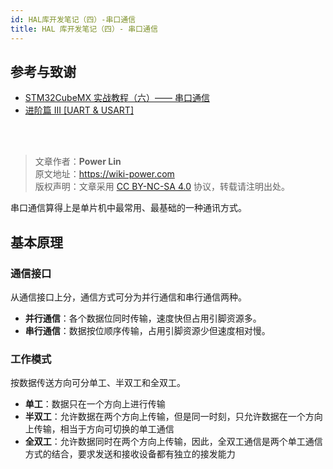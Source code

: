 ```yaml
---
id: HAL库开发笔记（四）-串口通信
title: HAL 库开发笔记（四）- 串口通信
---
```


## 参考与致谢 

- [STM32CubeMX 实战教程（六）—— 串口通信](https://blog.csdn.net/weixin_43892323/article/details/105339949)
- [进阶篇 III [UART & USART]](https://alchemicronin.github.io/posts/b4c69a89/#1-0-%E4%BB%80%E4%B9%88%E6%98%AFUART%E5%92%8CUSART%EF%BC%9F%E6%9C%89%E4%BB%80%E4%B9%88%E5%8C%BA%E5%88%AB%E5%98%9B%EF%BC%9F)

<br />

<br />

> 文章作者：**Power Lin**  
> 原文地址：<https://wiki-power.com>  
> 版权声明：文章采用 [CC BY-NC-SA 4.0](https://creativecommons.org/licenses/by/4.0/deed.zh) 协议，转载请注明出处。

串口通信算得上是单片机中最常用、最基础的一种通讯方式。

## 基本原理

### 通信接口

从通信接口上分，通信方式可分为并行通信和串行通信两种。

- **并行通信**：各个数据位同时传输，速度快但占用引脚资源多。  
- **串行通信**：数据按位顺序传输，占用引脚资源少但速度相对慢。

### 工作模式

按数据传送方向可分单工、半双工和全双工。

- **单工**：数据只在一个方向上进行传输
- **半双工**：允许数据在两个方向上传输，但是同一时刻，只允许数据在一个方向上传输，相当于方向可切换的单工通信
- **全双工**：允许数据同时在两个方向上传输，因此，全双工通信是两个单工通信方式的结合，要求发送和接收设备都有独立的接发能力